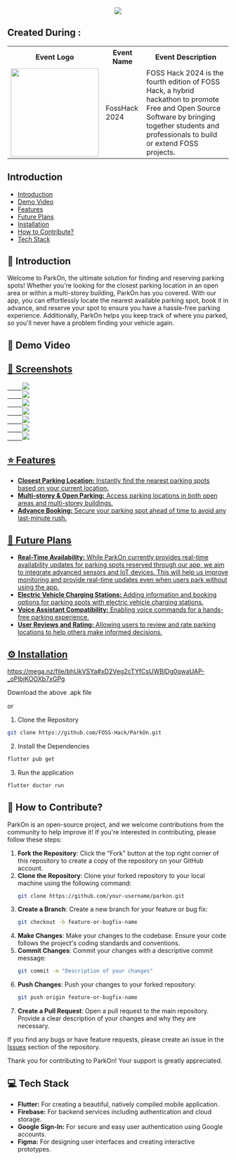 <center>
<img src="https://readme-typing-svg.herokuapp.com?color=36BCF7FF&size=40&width=900&height=80&lines=ParkOn+%F0%9F%8F%8E%EF%B8%8F" />
</center>

## Created During : 
<table>
    <tr>
      <th>Event Logo</th>
      <th>Event Name</th>
      <th>Event Description</th>
    </tr>
    <tr>
        <td><img src="assets/foss-hack-logo.jpeg" width="200" height="auto"/></td>
        <td>FossHack 2024</td>
        <td>FOSS Hack 2024 is the fourth edition of FOSS Hack, a hybrid hackathon to promote Free and Open Source Software by bringing together students and professionals to build or extend FOSS projects.
    </tr>
</table>

## Introduction
- [Introduction](#-Introduction)
- [Demo Video](#-Demo-Video)
- [Features](#-Features)
- [Future Plans](#-Future-Plans)
- [Installation](#-Installation)
- [How to Contribute?](#-How-to-Contribute)
- [Tech Stack](#-Tech-Stack)


##  📝 Introduction
Welcome to ParkOn, the ultimate solution for finding and reserving parking spots! Whether you're looking for the closest parking location in an open area or within a multi-storey building, ParkOn has you covered. With our app, you can effortlessly locate the nearest available parking spot, book it in advance, and reserve your spot to ensure you have a hassle-free parking experience. Additionally, ParkOn helps you keep track of where you parked, so you'll never have a problem finding your vehicle again.

##  🎥 Demo Video
<a href="https://github.com/FOSS-Hack/ParkOn/blob/main/assets/Video%20Demonstration.mp4">

## 📸 Screenshots
<pre>
    <img src = "https://github.com/FOSS-Hack/ParkOn/blob/main/assets/LoadingPage.jpg">
    <img src = "https://github.com/FOSS-Hack/ParkOn/blob/main/assets/SignUp.jpg">
    <img src = "https://github.com/FOSS-Hack/ParkOn/blob/main/assets/SignIn.jpg">
    <img src = "https://github.com/FOSS-Hack/ParkOn/blob/main/assets/AboutUs.jpg">
    <img src = "https://github.com/FOSS-Hack/ParkOn/blob/main/assets/Settings.jpg">
    <img src = "https://github.com/FOSS-Hack/ParkOn/blob/main/assets/Map.jpg">
    <img src = https://github.com/FOSS-Hack/ParkOn/blob/main/assets/AboutUs.jpg>
</pre>
## ⭐ Features
- **Closest Parking Location:** Instantly find the nearest parking spots based on your current location.
- **Multi-storey & Open Parking:** Access parking locations in both open areas and multi-storey buildings.
- **Advance Booking:** Secure your parking spot ahead of time to avoid any last-minute rush.

## 🚀 Future Plans
- **Real-Time Availability:** While ParkOn currently provides real-time availability updates for parking spots reserved through our app, we aim to integrate advanced sensors and IoT devices. This will help us improve monitoring and provide real-time updates even when users park without using the app.
- **Electric Vehicle Charging Stations:**   Adding information and booking options for parking spots with electric vehicle charging stations.
- **Voice Assistant Compatibility:** Enabling voice commands for a hands-free parking experience.
- **User Reviews and Rating:** Allowing users to review and rate parking locations to help others make informed decisions.

## ⚙️ Installation

https://mega.nz/file/bhUkVSYa#xD2Veg2cTYfCsUWBlDg0qwaUAP-_oPIbjKOOXb7xGPg

Download the above .apk file

or

1. Clone the Repository
```bash
git clone https://github.com/FOSS-Hack/ParkOn.git
```

2. Install the Dependencies
```bash
flutter pub get
```

3. Run the application
```bash
flutter doctor run
```

## 🤝 How to Contribute?
ParkOn is an open-source project, and we welcome contributions from the community to help improve it! If you're interested in contributing, please follow these steps:

1. **Fork the Repository**: Click the "Fork" button at the top right corner of this repository to create a copy of the repository on your GitHub account.
2. **Clone the Repository**: Clone your forked repository to your local machine using the following command:
   ```bash
   git clone https://github.com/your-username/parkon.git
   ```
3. **Create a Branch**: Create a new branch for your feature or bug fix:
   ```bash
   git checkout -b feature-or-bugfix-name
   ```
4. **Make Changes**: Make your changes to the codebase. Ensure your code follows the project's coding standards and conventions.
5. **Commit Changes**: Commit your changes with a descriptive commit message:
   ```bash
   git commit -m "Description of your changes"
   ```
6. **Push Changes**: Push your changes to your forked repository:
   ```bash
   git push origin feature-or-bugfix-name
   ```
7. **Create a Pull Request**: Open a pull request to the main repository. Provide a clear description of your changes and why they are necessary.

If you find any bugs or have feature requests, please create an issue in the [Issues](https://github.com/FOSS-Hack/ParkOn/issues) section of the repository.

Thank you for contributing to ParkOn! Your support is greatly appreciated.

## 💻 Tech Stack
- **Flutter:**  For creating a beautiful, natively compiled mobile application.
- **Firebase:** For backend services including authentication and cloud storage.
- **Google Sign-In:** For secure and easy user authentication using Google accounts.
- **Figma:** For designing user interfaces and creating interactive prototypes.
